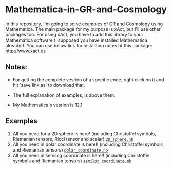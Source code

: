 # Mathematica-in-GR-and-Cosmology

In this repository, I'm going to solve examples of GR and Cosmology using Mathematica. The main package for my purpose is xAct, but I'll use other packages too.
For using xAct, you have to add this library to your Mathematica software (I supposed you have installed Mathematica already!). You can use below link for installtion notes of this package:
http://www.xact.es


Notes:
------

- For getting the complete vesrion of a specific code, right click on it and hit 'save link as' to download that.

- The full explanation of examples, is above them.
- My Mathematica's vesrion is 12.1

Examples
--------
1) All you need for a 2D sphere is here! (including Christoffel symbols, Riemanian tensors, Ricci tensor and scalar) [`2D_sphere.nb`](../../raw/main/2D_sphere.nb)
2) All you need in polar coordinate is here!! (including Christoffel symbols and Riemanian tensors)  [`polar_coordinate.nb`](../../raw/main/polar_coordinate.nb)
3) All you need in semilog coordinate is here!! (including Christoffel symbols and Riemanian tensors)  [`semilog_coordinate.nb`](../../raw/main/semilog_coordinate.nb)
